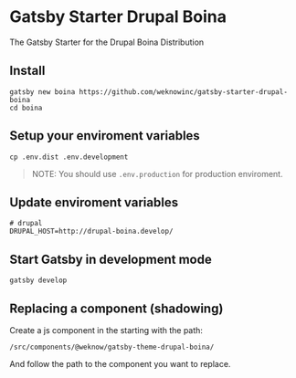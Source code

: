 # Gatsby Starter Drupal Boina

The Gatsby Starter for the Drupal Boina Distribution

## Install
```shell
gatsby new boina https://github.com/weknowinc/gatsby-starter-drupal-boina
cd boina
```

## Setup your enviroment variables
```shell
cp .env.dist .env.development
```
> NOTE: You should use `.env.production` for production enviroment.

## Update enviroment variables
 ```shell
# drupal
DRUPAL_HOST=http://drupal-boina.develop/
```

## Start Gatsby in development mode
```shell
gatsby develop
```

## Replacing a component (shadowing)
Create a js component in the starting with the path:
```
/src/components/@weknow/gatsby-theme-drupal-boina/
```
And follow the path to the component you want to replace.
